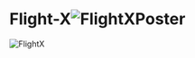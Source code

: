 # Flight-X![FlightXPoster](https://user-images.githubusercontent.com/91488137/181773336-ca89e7f8-d985-4ff1-91ca-6eb9de9679bd.png)
![FlightX](https://user-images.githubusercontent.com/91488137/181773372-ff1fd09f-63c6-4962-8c52-09e0244489ad.png)
